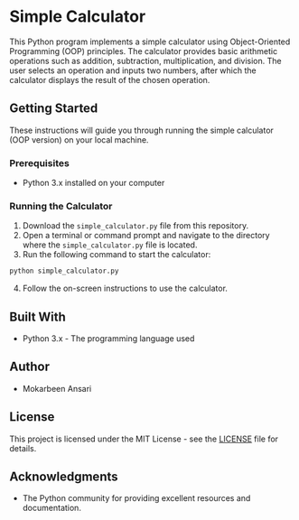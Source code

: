 # Simple Calculator

This Python program implements a simple calculator using Object-Oriented Programming (OOP) principles. The calculator provides basic arithmetic operations such as addition, subtraction, multiplication, and division. The user selects an operation and inputs two numbers, after which the calculator displays the result of the chosen operation.

## Getting Started

These instructions will guide you through running the simple calculator (OOP version) on your local machine.

### Prerequisites

- Python 3.x installed on your computer

### Running the Calculator

1. Download the `simple_calculator.py` file from this repository.
2. Open a terminal or command prompt and navigate to the directory where the `simple_calculator.py` file is located.
3. Run the following command to start the calculator:

```bash
python simple_calculator.py
```

4. Follow the on-screen instructions to use the calculator.

## Built With

- Python 3.x - The programming language used

## Author

- Mokarbeen Ansari

## License

This project is licensed under the MIT License - see the [LICENSE](LICENSE) file for details.

## Acknowledgments

- The Python community for providing excellent resources and documentation.